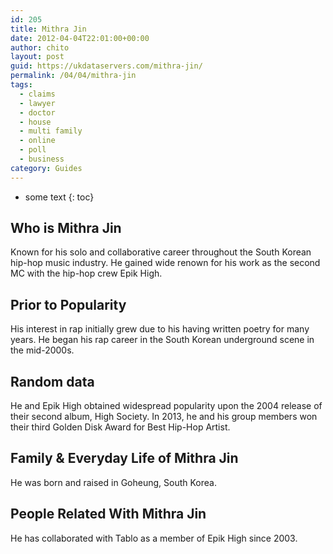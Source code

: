 ```yaml
---
id: 205
title: Mithra Jin
date: 2012-04-04T22:01:00+00:00
author: chito
layout: post
guid: https://ukdataservers.com/mithra-jin/
permalink: /04/04/mithra-jin
tags:
  - claims
  - lawyer
  - doctor
  - house
  - multi family
  - online
  - poll
  - business
category: Guides
---
```


* some text
{: toc}


## Who is  Mithra Jin
                  
                  
                  
Known for his solo and collaborative career throughout the South Korean hip-hop music industry. He gained wide renown for his work as the second MC with the hip-hop crew Epik High.
                  
                
                
                
## Prior to Popularity 
                  
                  
                  
His interest in rap initially grew due to his having written poetry for many years. He began his rap career in the South Korean underground scene in the mid-2000s.
                  
                
                
                
## Random data 
                  
                  
                  
He and Epik High obtained widespread popularity upon the 2004 release of their second album, High Society. In 2013, he and his group members won their third Golden Disk Award for Best Hip-Hop Artist.
                  
                
                
                
## Family & Everyday Life of Mithra Jin
                  
                  
                  
He was born and raised in Goheung, South Korea.
                  
                
                
                
## People Related With  Mithra Jin
                  
                  
                  
He has collaborated with Tablo as a member of Epik High since 2003.
                  
                
              
            
          
          
          
    
    
  
